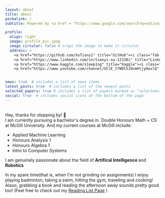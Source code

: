 ```yaml
---
layout: about
title: about
permalink: /
subtitle: Powered by <a href = "https://www.google.com/search?q=national+coffee+day&oq=national+coffee+day&aqs=chrome..69i57j0i512l2j0i67i650j0i512l6.3460j1j7&sourceid=chrome&ie=UTF-8"> 99% Caffein </a> and 1% Water (or being fully honest... 100% ☕)

profile:
  align: right
  image: profile_pic.jpeg
  image_circular: false # crops the image to make it circular
  address: >
    <a href="https://github.com/XuTiany1" title="GitHub"><i class="fab fa-github"></i> </a> 
    <a href="https://www.linkedin.com/in/tianyi-xu-12138i" title="LinkedIn"><i class="fab fa-linkedin"></i></a>
    <a href="https://www.kaggle.com/s1eep1ng" title="Kaggle"><i class="fab fa-kaggle"></i></a>
    <a href="https://www.youtube.com/channel/UClE_t7W0lhJdvmHtjyHoxlQ" title="YouTube"><i class="fab fa-youtube"></i></a>


news: true  # includes a list of news items
latest_posts: true  # includes a list of the newest posts
selected_papers: true # includes a list of papers marked as "selected={true}"
social: true  # includes social icons at the bottom of the page
---
```


<br>
Hey, thanks for stopping by! 👋
<br>
I am currently pursuing a bachelor's degree in `Double Honours Math + CS` at McGill University. And my current courses at McGill include: 
<ul class="fa-ul">
  <li><i class="fa-li fa fa-square"></i> Applied Machine Learning</li>
  <li><i class="fa-li fa fa-square"></i> Honours Analysis 1</li>
  <li><i class="fa-li fa fa-square"></i> Honours Algebra 1</li>
  <li><i class="fa-li fa fa-square"></i> Intro to Computer Systems</li>
</ul>


I am genuinely passionate about the field of <b> Artifical Intelligence </b> and <b> Robotics </b>

In my spare time(that is, when I'm not grinding on assignments) I enjoy playing badminton, taking a swim, hitting the gym, traveling and cooking!
<br>
Alsoo, grabbing a book and reading the afternoon away sounds pretty good too! (Feel free to check out my [Reading List Page](/al-folio/publications/) )
